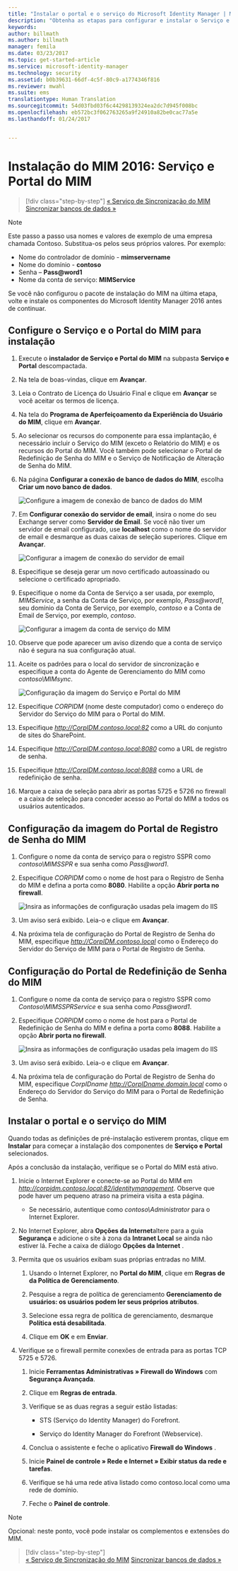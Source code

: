 ```yaml
---
title: "Instalar o portal e o serviço do Microsoft Identity Manager | Microsoft Docs"
description: "Obtenha as etapas para configurar e instalar o Serviço e o Portal do MIM para o Microsoft Identity Manager 2016"
keywords: 
author: billmath
ms.author: billmath
manager: femila
ms.date: 03/23/2017
ms.topic: get-started-article
ms.service: microsoft-identity-manager
ms.technology: security
ms.assetid: b0b39631-66df-4c5f-80c9-a1774346f816
ms.reviewer: mwahl
ms.suite: ems
translationtype: Human Translation
ms.sourcegitcommit: 54d03fbd03f6c44298139324ea2dc7d945f008bc
ms.openlocfilehash: eb572bc3f062763265a9f24910a82be0cac77a5e
ms.lasthandoff: 01/24/2017


---
```


# <a name="install-mim-2016-mim-service-and-portal"></a>Instalação do MIM 2016: Serviço e Portal do MIM

>[!div class="step-by-step"]
[« Serviço de Sincronização do MIM](install-mim-sync.md)
[Sincronizar bancos de dados »](install-mim-sync-ad-service.md)

> [!NOTE]
> Este passo a passo usa nomes e valores de exemplo de uma empresa chamada Contoso. Substitua-os pelos seus próprios valores. Por exemplo:
> - Nome do controlador de domínio - **mimservername**
> - Nome do domínio - **contoso**
> - Senha – **Pass@word1**
> - Nome da conta de serviço: **MIMService**

Se você não configurou o pacote de instalação do MIM na última etapa, volte e instale os componentes do Microsoft Identity Manager 2016 antes de continuar.


## <a name="configure-mim-service-and-portal-for-installation"></a>Configure o Serviço e o Portal do MIM para instalação

1. Execute o **instalador de Serviço e Portal do MIM** na subpasta **Serviço e Portal** descompactada.

2. Na tela de boas-vindas, clique em **Avançar**.

3. Leia o Contrato de Licença do Usuário Final e clique em **Avançar** se você aceitar os termos de licença.

4. Na tela do **Programa de Aperfeiçoamento da Experiência do Usuário do MIM**, clique em **Avançar**.

5. Ao selecionar os recursos do componente para essa implantação, é necessário incluir o Serviço do MIM (exceto o Relatório do MIM) e os recursos do Portal do MIM. Você também pode selecionar o Portal de Redefinição de Senha do MIM e o Serviço de Notificação de Alteração de Senha do MIM.

6. Na página **Configurar a conexão de banco de dados do MIM**, escolha **Criar um novo banco de dados**.

    ![Configure a imagem de conexão de banco de dados do MIM](media/MIM-Install10.png)

7. Em **Configurar conexão do servidor de email**, insira o nome do seu Exchange server como **Servidor de Email**. Se você não tiver um servidor de email configurado, use **localhost** como o nome do servidor de email e desmarque as duas caixas de seleção superiores. Clique em **Avançar**.

    ![Configurar a imagem de conexão do servidor de email](media/MIM-Install11.png)

8. Especifique se deseja gerar um novo certificado autoassinado ou selecione o certificado apropriado.

9. Especifique o nome da Conta de Serviço a ser usada, por exemplo, *MIMService*, a senha da Conta de Serviço, por exemplo, *Pass@word1*, seu domínio da Conta de Serviço, por exemplo, *contoso* e a Conta de Email de Serviço, por exemplo, *contoso*.

    ![Configurar a imagem da conta de serviço do MIM](media/MIM-Install12.png)

10. Observe que pode aparecer um aviso dizendo que a conta de serviço não é segura na sua configuração atual.

11. Aceite os padrões para o local do servidor de sincronização e especifique a conta do Agente de Gerenciamento do MIM como *contoso\MIMsync*.

    ![Configuração da imagem do Serviço e Portal do MIM](media/MIM-Install13.png)

12. Especifique *CORPIDM* (nome deste computador) como o endereço do Servidor do Serviço do MIM para o Portal do MIM.

13. Especifique *http://CorpIDM.contoso.local:82* como a URL do conjunto de sites do SharePoint.

14. Especifique *http://CorpIDM.contoso.local:8080* como a URL de registro de senha.

15. Especifique *http://CorpIDM.contoso.local:8088* como a URL de redefinição de senha.

16. Marque a caixa de seleção para abrir as portas 5725 e 5726 no firewall e a caixa de seleção para conceder acesso ao Portal do MIM a todos os usuários autenticados.

## <a name="configure-mim-password-registration-portal"></a>Configuração da imagem do Portal de Registro de Senha do MIM

1.  Configure o nome da conta de serviço para o registro SSPR como *contoso\MIMSSPR* e sua senha como *Pass@word1*.

2.  Especifique *CORPIDM* como o nome de host para o Registro de Senha do MIM e defina a porta como **8080**. Habilite a opção **Abrir porta no firewall**.

    ![Insira as informações de configuração usadas pela imagem do IIS](media/MIM-Install14.png)

3.  Um aviso será exibido. Leia-o e clique em **Avançar**.

4. Na próxima tela de configuração do Portal de Registro de Senha do MIM, especifique *http://CorpIDM.contoso.local* como o Endereço do Servidor do Serviço de MIM para o Portal de Registro de Senha.

## <a name="configure-mim-password-reset-portal"></a>Configuração do Portal de Redefinição de Senha do MIM

1.  Configure o nome da conta de serviço para o registro SSPR como *Contoso\MIMSSPRService* e sua senha como *Pass@word1*.

2.  Especifique *CORPIDM* como o nome de host para o Portal de Redefinição de Senha do MIM e defina a porta como **8088**. Habilite a opção **Abrir porta no firewall**.

    ![Insira as informações de configuração usadas pela imagem do IIS](media/MIM-Install15.png)

3.  Um aviso será exibido. Leia-o e clique em **Avançar**.

4. Na próxima tela de configuração do Portal de Registro de Senha do MIM, especifique *CorpIDname  http://CorpIDname.domain.local* como o Endereço do Servidor do Serviço do MIM para o Portal de Redefinição de Senha.

## <a name="install-mim-service-and-portal"></a>Instalar o portal e o serviço do MIM

Quando todas as definições de pré-instalação estiverem prontas, clique em **Instalar** para começar a instalação dos componentes de **Serviço e Portal** selecionados.

Após a conclusão da instalação, verifique se o Portal do MIM está ativo.

1. Inicie o Internet Explorer e conecte-se ao Portal do MIM em *http://corpidm.contoso.local:82/identitymanagement*. Observe que pode haver um pequeno atraso na primeira visita a esta página.

    - Se necessário, autentique como *contoso\Administrator* para o Internet Explorer.

2. No Internet Explorer, abra **Opções da Internet**altere para a guia **Segurança** e adicione o site à zona da **Intranet Local** se ainda não estiver lá.  Feche a caixa de diálogo **Opções da Internet** .

3. Permita que os usuários exibam suas próprias entradas no MIM.

    1.  Usando o Internet Explorer, no **Portal do MIM**, clique em **Regras de da Política de Gerenciamento**.

    2.  Pesquise a regra de política de gerenciamento **Gerenciamento de usuários: os usuários podem ler seus próprios atributos**.

    3.  Selecione essa regra de política de gerenciamento, desmarque **Política está desabilitada**.

    4.  Clique em **OK** e em **Enviar**.

4.  Verifique se o firewall permite conexões de entrada para as portas TCP 5725 e 5726.

    1.  Inicie **Ferramentas Administrativas » Firewall do Windows** com **Segurança Avançada**.

    2.  Clique em **Regras de entrada**.

    3.  Verifique se as duas regras a seguir estão listadas:

        -   STS (Serviço do Identity Manager) do Forefront.

        -   Serviço do Identity Manager do Forefront (Webservice).

    4.  Conclua o assistente e feche o aplicativo **Firewall do Windows** .

    5.  Inicie **Painel de controle » Rede e Internet » Exibir status da rede e tarefas**.

    6.  Verifique se há uma rede ativa listado como contoso.local como uma rede de domínio.

    7.  Feche o **Painel de controle**.

> [!NOTE]
> Opcional: neste ponto, você pode instalar os complementos e extensões do MIM.

>[!div class="step-by-step"]  
[« Serviço de Sincronização do MIM](install-mim-sync.md)
[Sincronizar bancos de dados »](install-mim-sync-ad-service.md)

